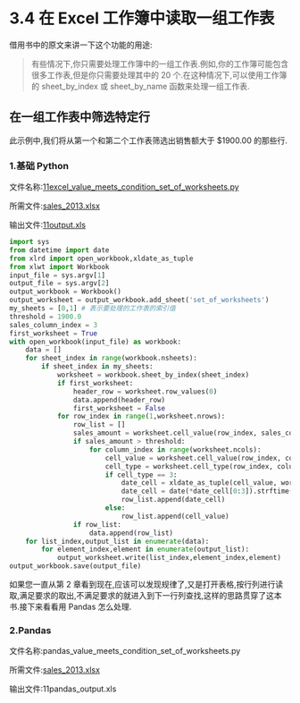 # 3.4 在 Excel 工作簿中读取一组工作表

借用书中的原文来讲一下这个功能的用途:

> 有些情况下,你只需要处理工作簿中的一组工作表.例如,你的工作簿可能包含很多工作表,但是你只需要处理其中的 20 个.在这种情况下,可以使用工作簿的 sheet_by_index 或 sheet_by_name 函数来处理一组工作表.

## 在一组工作表中筛选特定行

此示例中,我们将从第一个和第二个工作表筛选出销售额大于 $1900.00 的那些行.

### 1.基础 Python

文件名称:[11excel_value_meets_condition_set_of_worksheets.py](https://github.com/wyqdgggfk/Python-Data-Analyze/blob/master/第%203%20章所需资料/11excel_value_meets_condition_set_of_worksheets.py)

所需文件:[sales_2013.xlsx](https://github.com/wyqdgggfk/Python-Data-Analyze/blob/master/第%203%20章所需资料/sales_2013.xlsx)

输出文件:[11output.xls](https://github.com/wyqdgggfk/Python-Data-Analyze/blob/master/第%203%20章所需资料/11output.xls)

```python
import sys
from datetime import date 
from xlrd import open_workbook,xldate_as_tuple
from xlwt import Workbook
input_file = sys.argv[1]
output_file = sys.argv[2]
output_workbook = Workbook()
output_worksheet = output_workbook.add_sheet('set_of_worksheets')
my_sheets = [0,1] # 表示要处理的工作表的索引值
threshold = 1900.0
sales_column_index = 3
first_worksheet = True
with open_workbook(input_file) as workbook:
	data = []
	for sheet_index in range(workbook.nsheets):
		if sheet_index in my_sheets:
			worksheet = workbook.sheet_by_index(sheet_index)
			if first_worksheet:
				header_row = worksheet.row_values(0)
				data.append(header_row)
				first_worksheet = False
			for row_index in range(1,worksheet.nrows):
				row_list = []
				sales_amount = worksheet.cell_value(row_index, sales_column_index)
				if sales_amount > threshold:
					for column_index in range(worksheet.ncols):
						cell_value = worksheet.cell_value(row_index, column_index)
						cell_type = worksheet.cell_type(row_index, column_index)
						if cell_type == 3:
							date_cell = xldate_as_tuple(cell_value, workbook.datemode)
							date_cell = date(*date_cell[0:3]).strftime('%m/%d/%Y')
							row_list.append(date_cell)
						else:
							row_list.append(cell_value)
				if row_list:
					data.append(row_list)
	for list_index,output_list in enumerate(data):
		for element_index,element in enumerate(output_list):
			output_worksheet.write(list_index,element_index,element)
output_workbook.save(output_file)
```

如果您一直从第 2 章看到现在,应该可以发现规律了,又是打开表格,按行列进行读取,满足要求的取出,不满足要求的就进入到下一行列查找,这样的思路贯穿了这本书.接下来看看用 Pandas 怎么处理.

### 2.Pandas

文件名称:pandas_value_meets_condition_set_of_worksheets.py

所需文件:[sales_2013.xlsx](https://github.com/wyqdgggfk/Python-Data-Analyze/blob/master/第%203%20章所需资料/sales_2013.xlsx)

输出文件:11pandas_output.xls





































